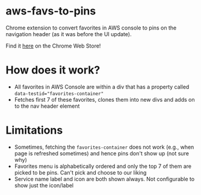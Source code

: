 # aws-favs-to-pins
Chrome extension to convert favorites in AWS console to pins on the navigation header (as it was before the UI update).

Find it [here](https://chrome.google.com/webstore/detail/aws-favorites-to-pins/ncldghmgebieadpbefcmhicjepidmnhc/related) on the Chrome Web Store!

# How does it work?
- All favorites in AWS Console are within a div that has a property called `data-testid="favorites-container"`
- Fetches first 7 of these favorites, clones them into new divs and adds on to the nav header element

# Limitations
- Sometimes, fetching the `favorites-container` does not work (e.g., when page is refreshed sometimes) and hence pins don't show up (not sure why)
- Favorites menu is alphabetically ordered and only the top 7 of them are picked to be pins. Can't pick and choose to our liking
- Service name label and icon are both shown always. Not configurable to show just the icon/label

